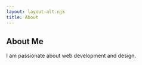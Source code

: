 ```yaml
---
layout: layout-alt.njk
title: About
---
```

## About Me
I am passionate about web development and design.
